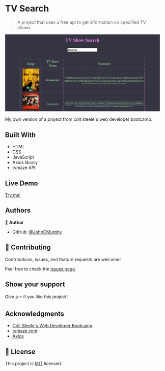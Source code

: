 # TV Search

> A project that uses a free api to get information on specified TV shows.

![screenshot](app_screenshot.png)

My own version of a project from colt steele`s web developer bootcamp.

## Built With

- HTML
- CSS
- JavaScript
- Axios library
- tvmaze API

## Live Demo

[Try me!](https://johndmurphy.github.io/tv-show-search/)

## Authors

👤 **Author**

- GitHub: [@JohnDMurphy](https://github.com/JohnDMurphy)

## 🤝 Contributing

Contributions, issues, and feature requests are welcome!

Feel free to check the [issues page](https://github.com/JohnDMurphy/tv-show-search/issues).

## Show your support

Give a ⭐️ if you like this project!

## Acknowledgments

- [Colt Steele`s Web Developer Bootcamp](https://www.udemy.com/course/the-web-developer-bootcamp/)
- [tvmaze.com](https://www.tvmaze.com/api)
- [Axios](https://github.com/axios/axios)

## 📝 License

This project is [MIT](./MIT.md) licensed.
